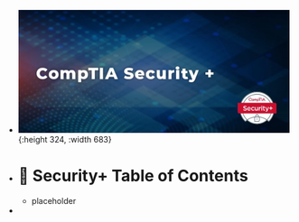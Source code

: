 - ![image.png](../assets/image_1706291352474_0.png){:height 324, :width 683}
- # 🧭 Security+ Table of Contents
	- placeholder
-